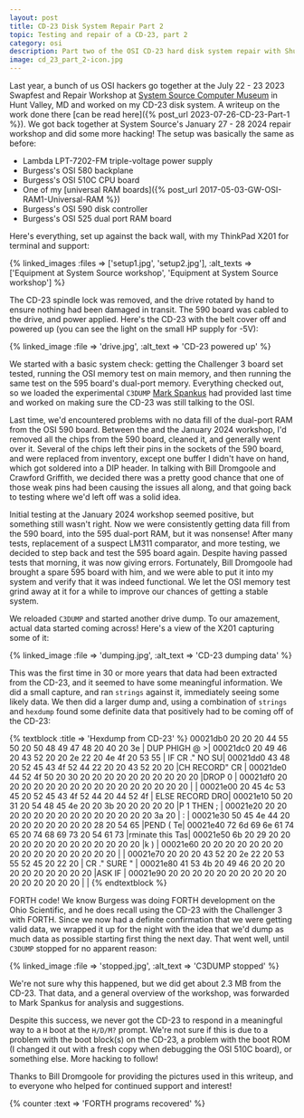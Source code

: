 ```yaml
---
layout: post
title: CD-23 Disk System Repair Part 2
topic: Testing and repair of a CD-23, part 2
category: osi
description: Part two of the OSI CD-23 hard disk system repair with Shugart SA-4008 14 inch Winchester disk at the System Source January 2024 workshop.
image: cd_23_part_2-icon.jpg
---
```


Last year, a bunch of us OSI hackers go together at the July 22 - 23 2023 Swapfest and Repair Workshop at [System Source Computer Museum](https://museum.syssrc.com/) in Hunt Valley, MD and worked on my CD-23 disk system. A writeup on the work done there [can be read here]({% post_url 2023-07-26-CD-23-Part-1 %}). We got back together at System Source's January 27 - 28 2024 repair workshop and did some more hacking! The setup was basically the same as before:

* Lambda LPT-7202-FM triple-voltage power supply
* Burgess's OSI 580 backplane
* Burgess's OSI 510C CPU board
* One of my [universal RAM boards]({% post_url 2017-05-03-GW-OSI-RAM1-Universal-RAM %})
* Burgess's OSI 590 disk controller
* Burgess's OSI 525 dual port RAM board

Here's everything, set up against the back wall, with my ThinkPad X201 for terminal and support:

{% linked_images :files => ['setup1.jpg', 'setup2.jpg'], :alt_texts => ['Equipment at System Source workshop', 'Equipment at System Source workshop'] %}

The CD-23 spindle lock was removed, and the drive rotated by hand to ensure nothing had been damaged in transit. The 590 board was cabled to the drive, and power applied. Here's the CD-23 with the belt cover off and powered up (you can see the light on the small HP supply for -5V):

{% linked_image :file => 'drive.jpg', :alt_text => 'CD-23 powered up' %}

We started with a basic system check: getting the Challenger 3 board set tested, running the OSI memory test on main memory, and then running the same test on the 595 board's dual-port memory. Everything checked out, so we loaded the experimental `C3DUMP` [Mark Spankus](http://osi.marks-lab.com/) had provided last time and worked on making sure the CD-23 was still talking to the OSI.

Last time, we'd encountered problems with no data fill of the dual-port RAM from the OSI 590 board. Between the and the January 2024 workshop, I'd removed all the chips from the 590 board, cleaned it, and generally went over it. Several of the chips left their pins in the sockets of the 590 board, and were replaced from inventory, except one buffer I didn't have on hand, which got soldered into a DIP header. In talking with Bill Dromgoole and Crawford Griffith, we decided there was a pretty good chance that one of those weak pins had been causing the issues all along, and that going back to testing where we'd left off was a solid idea.

Initial testing at the January 2024 workshop seemed positive, but something still wasn't right. Now we were consistently getting data fill from the 590 board, into the 595 dual-port RAM, but it was nonsense! After many tests, replacement of a suspect LM311 comparator, and more testing, we decided to step back and test the 595 board again. Despite having passed tests that morning, it was now giving errors. Fortunately, Bill Dromgoole had brought a spare 595 board with him, and we were able to put it into my system and verify that it was indeed functional. We let the OSI memory test grind away at it for a while to improve our chances of getting a stable system.

We reloaded `C3DUMP` and started another drive dump. To our amazement, actual data started coming across! Here's a view of the X201 capturing some of it:

{% linked_image :file => 'dumping.jpg', :alt_text => 'CD-23 dumping data' %}

This was the first time in 30 or more years that data had been extracted from the CD-23, and it seemed to have some meaningful information. We did a small capture, and ran `strings` against it, immediately seeing some likely data. We then did a larger dump and, using a combination of `strings` and `hexdump` found some definite data that positively had to be coming off of the CD-23:

{% textblock :title => 'Hexdump from CD-23' %}
 00021db0  20 20 20 44 55 50 20 50  48 49 47 48 20 40 20 3e  |   DUP PHIGH @ >|
 00021dc0  20 49 46 20 43 52 20 20  2e 22 20 4e 4f 20 53 55  | IF CR  ." NO SU|
 00021dd0  43 48 20 52 45 43 4f 52  44 22 20 20 43 52 20 20  |CH RECORD"  CR  |
 00021de0  44 52 4f 50 20 30 20 20  20 20 20 20 20 20 20 20  |DROP 0          |
 00021df0  20 20 20 20 20 20 20 20  20 20 20 20 20 20 20 20  |                |
 00021e00  20 45 4c 53 45 20 52 45  43 4f 52 44 20 44 52 4f  | ELSE RECORD DRO|
 00021e10  50 20 31 20 54 48 45 4e  20 20 3b 20 20 20 20 20  |P 1 THEN  ;     |
 00021e20  20 20 20 20 20 20 20 20  20 20 20 20 20 20 3a 20  |              : |
 00021e30  50 45 4e 44 20 20 20 20  20 20 20 20 28 20 54 65  |PEND        ( Te|
 00021e40  72 6d 69 6e 61 74 65 20  74 68 69 73 20 54 61 73  |rminate this Tas|
 00021e50  6b 20 29 20 20 20 20 20  20 20 20 20 20 20 20 20  |k )             |
 00021e60  20 20 20 20 20 20 20 20  20 20 20 20 20 20 20 20  |                |
 00021e70  20 20 20 43 52 20 2e 22  20 53 55 52 45 20 22 20  |   CR ." SURE " |
 00021e80  41 53 4b 20 49 46 20 20  20 20 20 20 20 20 20 20  |ASK IF          |
 00021e90  20 20 20 20 20 20 20 20  20 20 20 20 20 20 20 20  |                |
{% endtextblock %}

FORTH code! We know Burgess was doing FORTH development on the Ohio Scientific, and he does recall using the CD-23 with the Challenger 3 with FORTH. Since we now had a definite confirmation that we were getting valid data, we wrapped it up for the night with the idea that we'd dump as much data as possible starting first thing the next day. That went well, until `C3DUMP` stopped for no apparent reason:

{% linked_image :file => 'stopped.jpg', :alt_text => 'C3DUMP stopped' %}

We're not sure why this happened, but we did get about 2.3 MB from the CD-23. That data, and a general overview of the workshop, was forwarded to Mark Spankus for analysis and suggestions.

Despite this success, we never got the CD-23 to respond in a meaningful way to a `H` boot at the `H/D/M?` prompt. We're not sure if this is due to a problem with the boot block(s) on the CD-23, a problem with the boot ROM (I changed it out with a fresh copy when debugging the OSI 510C board), or something else. More hacking to follow!

Thanks to Bill Dromgoole for providing the pictures used in this writeup, and to everyone who helped for continued support and interest!

{% counter :text => 'FORTH programs recovered' %}
